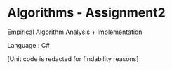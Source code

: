 # Algorithms - Assignment2
Empirical Algorithm Analysis + Implementation

Language : C#

[Unit code is redacted for findability reasons]

